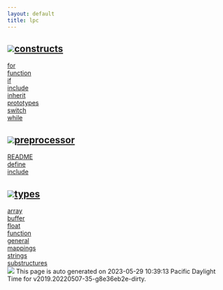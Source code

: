```yaml
---
layout: default
title: lpc
---
```



<h2 class="border-bottom py-3 text-uppercase">
  <img src="https://cdnjs.cloudflare.com/ajax/libs/octicons/8.5.0/svg/bookmark.svg"><a class='text-secondary' name="constructs" href="#constructs">constructs</a>
</h2>

<div class='row'>
<div class='col-sm-4 col-md-3 col-lg-3 col-xl-2'>
<div><a href='constructs/for.html'>for</a></div>
</div>
<div class='col-sm-4 col-md-3 col-lg-3 col-xl-2'>
<div><a href='constructs/function.html'>function</a></div>
</div>
<div class='col-sm-4 col-md-3 col-lg-3 col-xl-2'>
<div><a href='constructs/if.html'>if</a></div>
</div>
<div class='col-sm-4 col-md-3 col-lg-3 col-xl-2'>
<div><a href='constructs/include.html'>include</a></div>
</div>
<div class='col-sm-4 col-md-3 col-lg-3 col-xl-2'>
<div><a href='constructs/inherit.html'>inherit</a></div>
</div>
<div class='col-sm-4 col-md-3 col-lg-3 col-xl-2'>
<div><a href='constructs/prototypes.html'>prototypes</a></div>
</div>
<div class='col-sm-4 col-md-3 col-lg-3 col-xl-2'>
<div><a href='constructs/switch.html'>switch</a></div>
</div>
<div class='col-sm-4 col-md-3 col-lg-3 col-xl-2'>
<div><a href='constructs/while.html'>while</a></div>
</div>
</div>

<h2 class="border-bottom py-3 text-uppercase">
  <img src="https://cdnjs.cloudflare.com/ajax/libs/octicons/8.5.0/svg/bookmark.svg"><a class='text-secondary' name="preprocessor" href="#preprocessor">preprocessor</a>
</h2>

<div class='row'>
<div class='col-sm-4 col-md-3 col-lg-3 col-xl-2'>
<div><a href='preprocessor/README.html'>README</a></div>
</div>
<div class='col-sm-4 col-md-3 col-lg-3 col-xl-2'>
<div><a href='preprocessor/define.html'>define</a></div>
</div>
<div class='col-sm-4 col-md-3 col-lg-3 col-xl-2'>
<div><a href='preprocessor/include.html'>include</a></div>
</div>
</div>

<h2 class="border-bottom py-3 text-uppercase">
  <img src="https://cdnjs.cloudflare.com/ajax/libs/octicons/8.5.0/svg/bookmark.svg"><a class='text-secondary' name="types" href="#types">types</a>
</h2>

<div class='row'>
<div class='col-sm-4 col-md-3 col-lg-3 col-xl-2'>
<div><a href='types/array.html'>array</a></div>
</div>
<div class='col-sm-4 col-md-3 col-lg-3 col-xl-2'>
<div><a href='types/buffer.html'>buffer</a></div>
</div>
<div class='col-sm-4 col-md-3 col-lg-3 col-xl-2'>
<div><a href='types/float.html'>float</a></div>
</div>
<div class='col-sm-4 col-md-3 col-lg-3 col-xl-2'>
<div><a href='types/function.html'>function</a></div>
</div>
<div class='col-sm-4 col-md-3 col-lg-3 col-xl-2'>
<div><a href='types/general.html'>general</a></div>
</div>
<div class='col-sm-4 col-md-3 col-lg-3 col-xl-2'>
<div><a href='types/mappings.html'>mappings</a></div>
</div>
<div class='col-sm-4 col-md-3 col-lg-3 col-xl-2'>
<div><a href='types/strings.html'>strings</a></div>
</div>
<div class='col-sm-4 col-md-3 col-lg-3 col-xl-2'>
<div><a href='types/substructures.html'>substructures</a></div>
</div>
</div>

<div class="alert alert-info my-4" role="alert">
    <img src="https://cdnjs.cloudflare.com/ajax/libs/octicons/8.5.0/svg/info.svg">
    This page is auto generated on 2023-05-29 10:39:13 Pacific Daylight Time for v2019.20220507-35-g8e36eb2e-dirty.</a>
</div>

